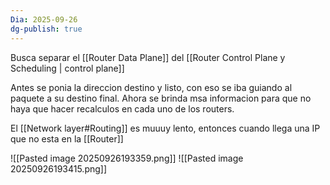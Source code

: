 ```yaml
---
Dia: 2025-09-26
dg-publish: true
---
```

Busca separar el [[Router Data Plane]] del [[Router Control Plane y Scheduling | control plane]]


Antes se ponia la direccion destino y listo, con eso se iba guiando al paquete a su destino final. Ahora se brinda msa informacion para que no haya que hacer recalculos en cada uno de los routers. 

El [[Network layer#Routing]] es muuuy lento, entonces cuando llega una IP que no esta en la [[Router]]

![[Pasted image 20250926193359.png]]
![[Pasted image 20250926193415.png]]